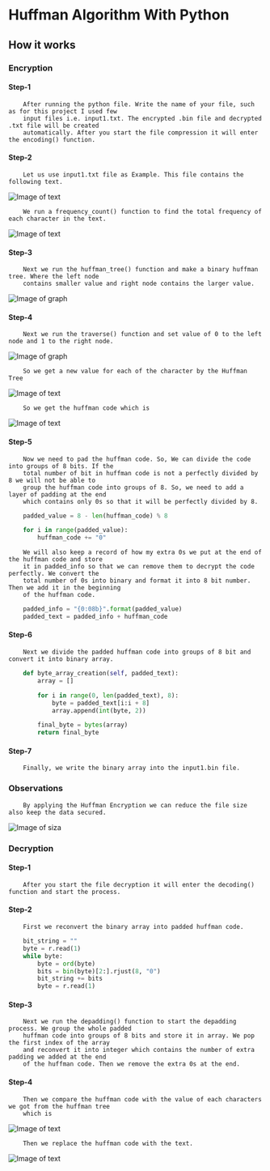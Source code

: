 # Huffman Algorithm With Python

## How it works

### Encryption

#### Step-1
        After running the python file. Write the name of your file, such as for this project I used few 
        input files i.e. input1.txt. The encrypted .bin file and decrypted .txt file will be created 
        automatically. After you start the file compression it will enter the encoding() function.

#### Step-2
        Let us use input1.txt file as Example. This file contains the following text.
![Image of text](/text.png)

        We run a frequency_count() function to find the total frequency of each character in the text.
![Image of text](/text2.png)

#### Step-3
        Next we run the huffman_tree() function and make a binary huffman tree. Where the left node 
        contains smaller value and right node contains the larger value.
![Image of graph](/graph.png)

#### Step-4
        Next we run the traverse() function and set value of 0 to the left node and 1 to the right node.
![Image of graph](/graph2.png)

        So we get a new value for each of the character by the Huffman Tree
![Image of text](/text3.png)

        So we get the huffman code which is
![Image of text](/text4.png)

#### Step-5
        Now we need to pad the huffman code. So, We can divide the code into groups of 8 bits. If the 
        total number of bit in huffman code is not a perfectly divided by 8 we will not be able to 
        group the huffman code into groups of 8. So, we need to add a layer of padding at the end 
        which contains only 0s so that it will be perfectly divided by 8.

```python
    padded_value = 8 - len(huffman_code) % 8

    for i in range(padded_value):
        huffman_code += "0"

```

        We will also keep a record of how my extra 0s we put at the end of the huffman code and store 
        it in padded_info so that we can remove them to decrypt the code perfectly. We convert the 
        total number of 0s into binary and format it into 8 bit number. Then we add it in the beginning 
        of the huffman code.

```python
    padded_info = "{0:08b}".format(padded_value)
    padded_text = padded_info + huffman_code
```

#### Step-6
        Next we divide the padded huffman code into groups of 8 bit and convert it into binary array.

```python
    def byte_array_creation(self, padded_text):
        array = []

        for i in range(0, len(padded_text), 8):
            byte = padded_text[i:i + 8]
            array.append(int(byte, 2))

        final_byte = bytes(array)
        return final_byte
```
#### Step-7
        Finally, we write the binary array into the input1.bin file.


### Observations
        By applying the Huffman Encryption we can reduce the file size also keep the data secured.
![Image of siza](/size.png)


### Decryption

#### Step-1
        After you start the file decryption it will enter the decoding() function and start the process.

#### Step-2
        First we reconvert the binary array into padded huffman code.

```python
    bit_string = ""
    byte = r.read(1)
    while byte:
        byte = ord(byte)
        bits = bin(byte)[2:].rjust(8, "0")
        bit_string += bits
        byte = r.read(1)
```

#### Step-3
        Next we run the depadding() function to start the depadding process. We group the whole padded 
        huffman code into groups of 8 bits and store it in array. We pop the first index of the array 
        and reconvert it into integer which contains the number of extra padding we added at the end 
        of the huffman code. Then we remove the extra 0s at the end.

#### Step-4
        Then we compare the huffman code with the value of each characters we got from the huffman tree 
        which is
![Image of text](/text3.png)
        
        Then we replace the huffman code with the text.
![Image of text](/text5.png)
